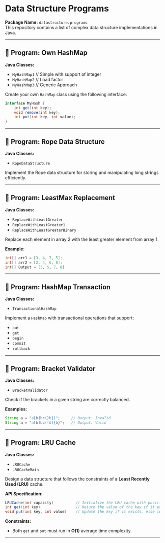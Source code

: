 # Data Structure Programs

**Package Name:** `datastructure.programs`  
This repository contains a list of complex data structure implementations in Java.

---

## 📌 Program: Own HashMap

**Java Classes:**
- `MyHashMap1` // Simple with support of integer
- `MyHashMap2` // Load factor
- `MyHashMap3` // Generic Approach

Create your own `HashMap` class using the following interface:

```java
interface MyHash {
    int get(int key);
    void remove(int key);
    int put(int key, int value);
}
```

---

## 📌 Program: Rope Data Structure

**Java Classes:**
- `RopeDataStructure`

Implement the Rope data structure for storing and manipulating long strings efficiently.

---

## 📌 Program: LeastMax Replacement

**Java Classes:**
- `ReplaceWithLeastGreater`
- `ReplaceWithLeastGreater1`
- `ReplaceWithLeastGreaterBinary`

Replace each element in array 2 with the least greater element from array 1.

**Example:**

```java
int[] arr1 = [3, 4, 7, 5];
int[] arr2 = [2, 4, 6, 8];
int[] Output = [3, 5, 7, 8]
```

---

## 📌 Program: HashMap Transaction

**Java Classes:**
- `TransactionalHashMap`

Implement a `HashMap` with transactional operations that support:

- `put`
- `get`
- `begin`
- `commit`
- `rollback`

---

## 📌 Program: Bracket Validator

**Java Classes:**
- `BracketValidator`

Check if the brackets in a given string are correctly balanced.

**Examples:**

```java
String a = "a[b]bc(}b})";     // Output: Invalid
String a = "a[b]bc(fd){b}";   // Output: Valid
```

---

## 📌 Program: LRU Cache

**Java Classes:**
- `LRUCache`
- `LRUCacheMain`

Design a data structure that follows the constraints of a **Least Recently Used (LRU)** cache.

**API Specification:**

```java
LRUCache(int capacity)          // Initialize the LRU cache with positive size capacity.
int get(int key)                // Return the value of the key if it exists, else return -1.
void put(int key, int value)    // Update the key if it exists, else insert. Evict LRU if over capacity.
```

**Constraints:**
- Both `get` and `put` must run in **O(1)** average time complexity.

---
